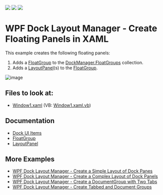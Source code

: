 <!-- default badges list -->
![](https://img.shields.io/endpoint?url=https://codecentral.devexpress.com/api/v1/VersionRange/128643302/22.2.2%2B)
[![](https://img.shields.io/badge/Open_in_DevExpress_Support_Center-FF7200?style=flat-square&logo=DevExpress&logoColor=white)](https://supportcenter.devexpress.com/ticket/details/E1635)
[![](https://img.shields.io/badge/📖_How_to_use_DevExpress_Examples-e9f6fc?style=flat-square)](https://docs.devexpress.com/GeneralInformation/403183)
<!-- default badges end -->
# WPF Dock Layout Manager - Create Floating Panels in XAML

This example creates the following floating panels:
1. Adds a [FloatGroup](https://docs.devexpress.com/WPF/DevExpress.Xpf.Docking.FloatGroup) to the [DockManager.FloatGroups](https://docs.devexpress.com/WPF/DevExpress.Xpf.Docking.DockLayoutManager.FloatGroups) collection.
2. Adds a [LayoutPanel](https://docs.devexpress.com/WPF/DevExpress.Xpf.Docking.LayoutPanel)(s) to the [FloatGroup](https://docs.devexpress.com/WPF/DevExpress.Xpf.Docking.FloatGroup).

![image](https://user-images.githubusercontent.com/12169834/173891334-0b9deed5-e538-4858-a4c0-03a8af73d71e.png)

<!-- default file list -->
## Files to look at:

* [Window1.xaml](./CS/CreateFloatGroups/Window1.xaml) (VB: [Window1.xaml.vb](./VB/CreateFloatGroups/Window1.xaml.vb))
<!-- default file list end -->

## Documentation

- [Dock UI Items](https://docs.devexpress.com/WPF/7209/controls-and-libraries/layout-management/dock-windows/dock-items)
- [FloatGroup](https://docs.devexpress.com/WPF/DevExpress.Xpf.Docking.FloatGroup)
- [LayoutPanel](https://docs.devexpress.com/WPF/DevExpress.Xpf.Docking.LayoutPanel)

## More Examples

- [WPF Dock Layout Manager - Create a Simple Layout of Dock Panes](https://github.com/DevExpress-Examples/how-to-create-a-simple-layout-of-dock-panes-e1600)
- [WPF Dock Layout Manager - Create a Complex Layout of Dock Panels](https://github.com/DevExpress-Examples/how-to-create-a-complex-layout-of-dock-panels-e1663)
- [WPF Dock Layout Manager - Сreate a DocumentGroup with Two Tabs](https://github.com/DevExpress-Examples/how-to-create-a-documentgroup-with-two-tabs-e1670)
- [WPF Dock Layout Manager - Create Tabbed and Document Groups](https://github.com/DevExpress-Examples/how-to-create-a-tabbedgroup-and-documentgroup-groups-e1656)
